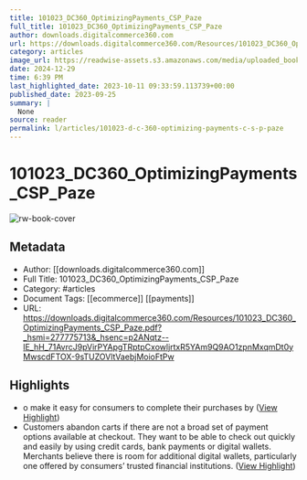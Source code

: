 ```yaml
---
title: 101023_DC360_OptimizingPayments_CSP_Paze
full_title: 101023_DC360_OptimizingPayments_CSP_Paze
author: downloads.digitalcommerce360.com
url: https://downloads.digitalcommerce360.com/Resources/101023_DC360_OptimizingPayments_CSP_Paze.pdf?_hsmi=277775713&_hsenc=p2ANqtz--lE_hH_71AvrcJ9pVirPYApgTRptpCxowljrtxR5YAm9Q9AO1zpnMxqmDt0yMwscdFTOX-9sTUZOVltVaebjMoioFtPw
category: articles
image_url: https://readwise-assets.s3.amazonaws.com/media/uploaded_book_covers/profile_276497/GpCAx-TuNECVQyf3HoMPqlYb7fRkFbMBbEHVMla6Yto-cover_N5HzBvJ.png
date: 2024-12-29
time: 6:39 PM
last_highlighted_date: 2023-10-11 09:33:59.113739+00:00
published_date: 2023-09-25
summary: |
  None
source: reader
permalink: l/articles/101023-d-c-360-optimizing-payments-c-s-p-paze
---
```

# 101023_DC360_OptimizingPayments_CSP_Paze

![rw-book-cover](https://readwise-assets.s3.amazonaws.com/media/uploaded_book_covers/profile_276497/GpCAx-TuNECVQyf3HoMPqlYb7fRkFbMBbEHVMla6Yto-cover_N5HzBvJ.png)

## Metadata
- Author: [[downloads.digitalcommerce360.com]]
- Full Title: 101023_DC360_OptimizingPayments_CSP_Paze
- Category: #articles
- Document Tags: [[ecommerce]] [[payments]] 
- URL: https://downloads.digitalcommerce360.com/Resources/101023_DC360_OptimizingPayments_CSP_Paze.pdf?_hsmi=277775713&_hsenc=p2ANqtz--lE_hH_71AvrcJ9pVirPYApgTRptpCxowljrtxR5YAm9Q9AO1zpnMxqmDt0yMwscdFTOX-9sTUZOVltVaebjMoioFtPw

## Highlights
- o make it easy for consumers to complete their purchases by ([View Highlight](https://read.readwise.io/read/01hcf1ak5259wawf1bgrq49ew5))
- Customers abandon carts if there are not a broad set of payment options available at checkout. They want to be able to check out quickly and easily by using credit cards, bank payments or digital wallets. Merchants believe there is room for additional digital wallets, particularly one offered by consumers’ trusted financial institutions. ([View Highlight](https://read.readwise.io/read/01hcf1by8t16kqw743br109861))


